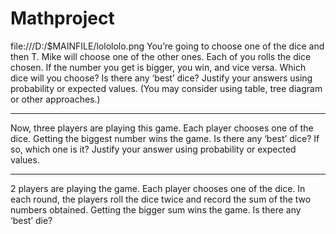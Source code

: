 # Mathproject
file:///D:/$MAINFILE/lolololo.png
You’re going to choose one of the dice and then T. Mike will choose one of the other ones. Each of you rolls the dice chosen. If the number you get is bigger, you win, and vice versa.  Which dice will you choose? Is there any ‘best’ dice? Justify your answers using probability or expected values. (You may consider using table, tree diagram or other approaches.) 
__________________________________________________________________________________________________________________________________________
Now, three players are playing this game. Each player chooses one of the dice. Getting the biggest number wins the game. Is there any ‘best’ dice? If so, which one is it? Justify your answer using probability or expected values. 
__________________________________________________________________________________________________________________________________________
2 players are playing the game. Each player chooses one of the dice. In each round, the players roll the dice twice and record the sum of the two numbers obtained. Getting the bigger sum wins the game. Is there any ‘best’ die? 

